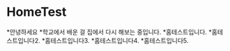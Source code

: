 # HomeTest

*안녕하세요
*학교에서 배운 걸 집에서 다시 해보는 중입니다.
*홈테스트입니다.
*홈테스트입니다2.
*홈테스트입니다3.
*홈테스트입니다4.
*홈테스트입니다5.